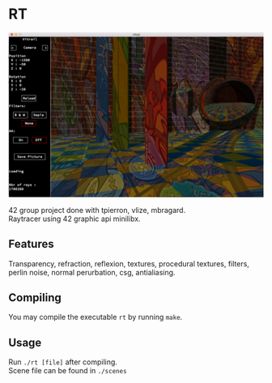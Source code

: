 # RT

![screenshot](/screenshot/rt.png?raw=true)

42 group project done with tpierron, vlize, mbragard.  
Raytracer using 42 graphic api minilibx.

## Features

Transparency, refraction, reflexion, textures, procedural textures, filters, perlin noise, normal perurbation, csg, antialiasing.

## Compiling

You may compile the executable `rt` by running `make`.

## Usage

Run `./rt [file]` after compiling.  
Scene file can be found in `./scenes`

